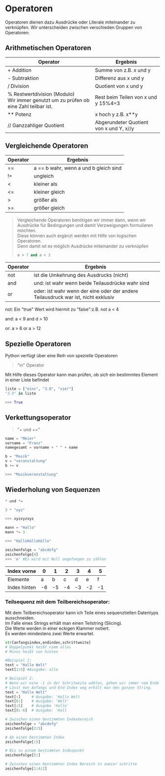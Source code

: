 
# Operatoren

Operatoren dienen dazu Ausdrücke oder Literale miteinander zu verknüpfen.
Wir unterscheiden zwischen verschieden Gruppen von Operatoren:

## Arithmetischen Operatoren

| Operator| Ergebnis |
|---------|---|
|+ Addition|Summe von z.B. x und y|
|- Subtraktion|Differenz aus x und y|
|/ Division|Quotient von x und y|
|% Restwertdivision (Modulo)<br/>Wir immer genutzt um zu prüfen ob eine Zahl teilbar ist.|Rest beim Teilen von x und y 15%4=3|
|** Potenz |x hoch y z.B. x**y|
|// Ganzzahliger Quotient|Abgerundeter Quotient von x und Y, x//y|
                       

## Vergleichende Operatoren

| Operator |Ergebnis|
|----------|---|
| ==       |a == b wahr, wenn a und b gleich sind|
| !=       |ungleich|
| <        |kleiner als|
| <=       |kleiner gleich|
| \>       |größer als|
| \>=      |größer gleich|
> Vergleichende Operatoren benötigen wir immer dann, wenn wir Ausdrücke für Bedingungen und damit Verzweigungen formulieren möchten.  
Diese können auch ergänzt werden mit Hilfe von logischen Operatoren.  
Denn damit ist es möglich Ausdrücke miteinander zu verknüpfen
> ```python
> a > 7 and a < 3
> ```



| Operator | Ergebnis                                                                          |
|----------|-----------------------------------------------------------------------------------|
| not      | ist die Umkehrung des Ausdrucks (nicht)                                           | 
| and      | und: ist wahr wenn beide Teilausdrücke wahr sind                                  |
| or       | oder: ist wahr wenn der eine oder der andere Teilausdruck war ist, nicht exklusiv |

not:
Ein "true" Wert wird hiermit zu "false":z.B. not a < 4

and:
a < 9 and d > 10

or:
a > 6 or a > 12

## Spezielle Operatoren
Python verfügt über eine Reih von spezielle Operatoren

> "in" Operator

Mit Hilfe dieses Operator kann man prüfen, ob sich ein bestimmtes Element in einer Liste befindet

```python
liste = ["eins", "3.0", "vier"]
"3.0" in liste

>>> True
``` 

## Verkettungsoperator
> "+ und +="

```python
name = "Meier"
vorname = "Franz"
namegesamt = vorname + " " + name
```
```python
b = "Musik"
v = "veranstaltung"
b += v

>>> "Musikveranstaltung"
```

## Wiederholung von Sequenzen
```python
* und *=
```

```python
3 * "xyz"

>>> xyzxyzxyz
```
```python
mann = "Hallo"
mann *= 3

>>> "HalloHalloHallo"
```
```python
zeichenfolge = "abcdefg"
zeichenfolge[4]
>>> 'e' #Es wird mit Null angefangen zu zählen
```

| Index vorne  | 0  | 1  | 2  | 3  | 4  | 5  |
|--------------|----|----|----|----|----|----|
| Elemente     | a  | b  | c  | d  | e  | f  |
| Index hinten | -6 | -5 | -4 | -3 | -2 | -1 |

### Teilsequenz mit dem Teilbereichsoperator:
Mit dem Teilbereichsoperator kann ich Teile eines sequenztiellen Datentyps ausschneiden.  
Im Falle eines Strings erhält man einen Teilstring (Slicing).  
Die Werte werden in einer eckigen Klammer notiert.  
Es werden mindestens zwei Werte erwartet.
```python
str[anfangsindex,endindex,schrittweite]
# Doppelpunkt heißt nimm alles
# Minus heißt von hinten

#Beispiel 1:
text = "Hallo Welt"
text[1:5] #Ausgabe: allo 

# Beispiel 2:
# Wenn wir eine -1 in der Schritweite wählen, gehen wir immer vom Ende her an die Zeichenkette.
# Lässt man Anfangs und End-Index weg erhält man den ganzen String.
text = "Hallo Welt"
text[:]     # Ausgabe: 'Hallo Welt
text[6:]    # Ausgabe: 'Welt'
text[:5]    # Ausgabe 'Hallo'
text[0:-6]  # Ausgabe: 'Hall

```
```python
# Zwischen einen bestimmten Indexbereich
zeichenfolge = "abcdefg"
zeichenfolge[2:5]

# Ab einen bestimmten Index
zeichenfolge[:5]

# Bis zu einem bestimmten Indexpunkt
zeichenfolge[5:]

# Zwischen einen bestimmten Index Bereich in zweier schritte
zeichenfolge[1:4:2]
```